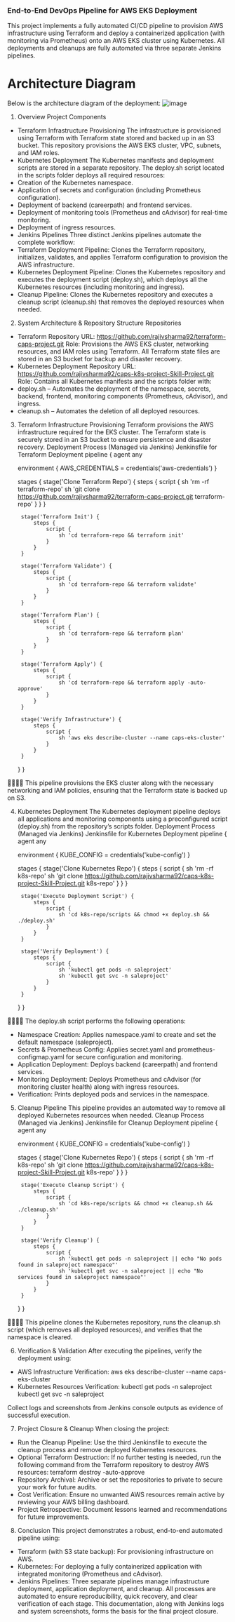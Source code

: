 ### End-to-End DevOps Pipeline for AWS EKS Deployment
This project implements a fully automated CI/CD pipeline to provision AWS infrastructure using Terraform and deploy a containerized application (with monitoring via Prometheus) onto an AWS EKS cluster using Kubernetes. All deployments and cleanups are fully automated via three separate Jenkins pipelines.
# Architecture Diagram
Below is the architecture diagram of the deployment:
![image](https://github.com/user-attachments/assets/4a35e05b-b069-4c4c-a903-3a92a25a0013)

1. Overview
Project Components
- Terraform Infrastructure Provisioning
The infrastructure is provisioned using Terraform with Terraform state stored and backed up in an S3 bucket. This repository provisions the AWS EKS cluster, VPC, subnets, and IAM roles.
- Kubernetes Deployment
The Kubernetes manifests and deployment scripts are stored in a separate repository. The deploy.sh script located in the scripts folder deploys all required resources:
- Creation of the Kubernetes namespace.
- Application of secrets and configuration (including Prometheus configuration).
- Deployment of backend (careerpath) and frontend services.
- Deployment of monitoring tools (Prometheus and cAdvisor) for real-time monitoring.
- Deployment of ingress resources.
- Jenkins Pipelines
Three distinct Jenkins pipelines automate the complete workflow:
- Terraform Deployment Pipeline: Clones the Terraform repository, initializes, validates, and applies Terraform configuration to provision the AWS infrastructure.
- Kubernetes Deployment Pipeline: Clones the Kubernetes repository and executes the deployment script (deploy.sh), which deploys all the Kubernetes resources (including monitoring and ingress).
- Cleanup Pipeline: Clones the Kubernetes repository and executes a cleanup script (cleanup.sh) that removes the deployed resources when needed.

2. System Architecture & Repository Structure
Repositories
- Terraform Repository
URL: https://github.com/rajivsharma92/terraform-caps-project.git
Role: Provisions the AWS EKS cluster, networking resources, and IAM roles using Terraform. All Terraform state files are stored in an S3 bucket for backup and disaster recovery.
- Kubernetes Deployment Repository
URL: https://github.com/rajivsharma92/caps-k8s-project-Skill-Project.git
Role: Contains all Kubernetes manifests and the scripts folder with:
- deploy.sh – Automates the deployment of the namespace, secrets, backend, frontend, monitoring components (Prometheus, cAdvisor), and ingress.
- cleanup.sh – Automates the deletion of all deployed resources.

3. Terraform Infrastructure Provisioning
Terraform provisions the AWS infrastructure required for the EKS cluster. The Terraform state is securely stored in an S3 bucket to ensure persistence and disaster recovery.
Deployment Process (Managed via Jenkins)
Jenkinsfile for Terraform Deployment
pipeline {
    agent any
    
    environment {
        AWS_CREDENTIALS = credentials('aws-credentials')
    }

    stages {
        stage('Clone Terraform Repo') {
            steps {
                script {
                    sh 'rm -rf terraform-repo'
                    sh 'git clone https://github.com/rajivsharma92/terraform-caps-project.git terraform-repo'
                }
            }
        }

        stage('Terraform Init') {
            steps {
                script {
                    sh 'cd terraform-repo && terraform init'
                }
            }
        }

        stage('Terraform Validate') {
            steps {
                script {
                    sh 'cd terraform-repo && terraform validate'
                }
            }
        }

        stage('Terraform Plan') {
            steps {
                script {
                    sh 'cd terraform-repo && terraform plan'
                }
            }
        }

        stage('Terraform Apply') {
            steps {
                script {
                    sh 'cd terraform-repo && terraform apply -auto-approve'
                }
            }
        }

        stage('Verify Infrastructure') {
            steps {
                script {
                    sh 'aws eks describe-cluster --name caps-eks-cluster'
                }
            }
        }
    }
}


This pipeline provisions the EKS cluster along with the necessary networking and IAM policies, ensuring that the Terraform state is backed up on S3.

4. Kubernetes Deployment
The Kubernetes deployment pipeline deploys all applications and monitoring components using a preconfigured script (deploy.sh) from the repository’s scripts folder.
Deployment Process (Managed via Jenkins)
Jenkinsfile for Kubernetes Deployment
pipeline {
    agent any
    
    environment {
        KUBE_CONFIG = credentials('kube-config')
    }

    stages {
        stage('Clone Kubernetes Repo') {
            steps {
                script {
                    sh 'rm -rf k8s-repo'
                    sh 'git clone https://github.com/rajivsharma92/caps-k8s-project-Skill-Project.git k8s-repo'
                }
            }
        }

        stage('Execute Deployment Script') {
            steps {
                script {
                    sh 'cd k8s-repo/scripts && chmod +x deploy.sh && ./deploy.sh'
                }
            }
        }

        stage('Verify Deployment') {
            steps {
                script {
                    sh 'kubectl get pods -n saleproject'
                    sh 'kubectl get svc -n saleproject'
                }
            }
        }
    }
}


The deploy.sh script performs the following operations:
- Namespace Creation: Applies namespace.yaml to create and set the default namespace (saleproject).
- Secrets & Prometheus Config: Applies secret.yaml and prometheus-configmap.yaml for secure configuration and monitoring.
- Application Deployment: Deploys backend (careerpath) and frontend services.
- Monitoring Deployment: Deploys Prometheus and cAdvisor (for monitoring cluster health) along with ingress resources.
- Verification: Prints deployed pods and services in the namespace.

5. Cleanup Pipeline
This pipeline provides an automated way to remove all deployed Kubernetes resources when needed.
Cleanup Process (Managed via Jenkins)
Jenkinsfile for Cleanup Deployment
pipeline {
    agent any
    
    environment {
        KUBE_CONFIG = credentials('kube-config')
    }
    
    stages {
        stage('Clone Kubernetes Repo') {
            steps {
                script {
                    sh 'rm -rf k8s-repo'
                    sh 'git clone https://github.com/rajivsharma92/caps-k8s-project-Skill-Project.git k8s-repo'
                }
            }
        }
        
        stage('Execute Cleanup Script') {
            steps {
                script {
                    sh 'cd k8s-repo/scripts && chmod +x cleanup.sh && ./cleanup.sh'
                }
            }
        }
        
        stage('Verify Cleanup') {
            steps {
                script {
                    sh 'kubectl get pods -n saleproject || echo "No pods found in saleproject namespace"'
                    sh 'kubectl get svc -n saleproject || echo "No services found in saleproject namespace"'
                }
            }
        }
    }
}


This pipeline clones the Kubernetes repository, runs the cleanup.sh script (which removes all deployed resources), and verifies that the namespace is cleared.

6. Verification & Validation
After executing the pipelines, verify the deployment using:
- AWS Infrastructure Verification:
aws eks describe-cluster --name caps-eks-cluster
- Kubernetes Resources Verification:
kubectl get pods -n saleproject
kubectl get svc -n saleproject


Collect logs and screenshots from Jenkins console outputs as evidence of successful execution.

7. Project Closure & Cleanup
When closing the project:
- Run the Cleanup Pipeline:
Use the third Jenkinsfile to execute the cleanup process and remove deployed Kubernetes resources.
- Optional Terraform Destruction:
If no further testing is needed, run the following command from the Terraform repository to destroy AWS resources:
terraform destroy -auto-approve
- Repository Archival:
Archive or set the repositories to private to secure your work for future audits.
- Cost Verification:
Ensure no unwanted AWS resources remain active by reviewing your AWS billing dashboard.
- Project Retrospective:
Document lessons learned and recommendations for future improvements.

8. Conclusion
This project demonstrates a robust, end-to-end automated pipeline using:
- Terraform (with S3 state backup): For provisioning infrastructure on AWS.
- Kubernetes: For deploying a fully containerized application with integrated monitoring (Prometheus and cAdvisor).
- Jenkins Pipelines: Three separate pipelines manage infrastructure deployment, application deployment, and cleanup.
All processes are automated to ensure reproducibility, quick recovery, and clear verification of each stage. This documentation, along with Jenkins logs and system screenshots, forms the basis for the final project closure.


